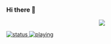 ### Hi there 👋

<p align="center">
    <a href="https://github.com/lia1324/">
        <img src="https://github-readme-stats.vercel.app/api?username=lia1324&show_icons=true&theme=dark" /
    </a>
</p>
        
![status](https://dev.discordprofiles.me/badge/status/353382954577297408?style=flat-square)
![playing](https://dev.discordprofiles.me/badge/playing/353382954577297408?style=flat-square)

